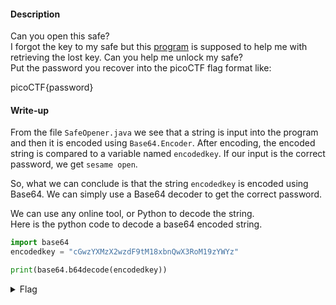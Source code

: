 #### Description

Can you open this safe?  
I forgot the key to my safe but this [program](SafeOpener.java) is supposed to help me with retrieving the lost key.
Can you help me unlock my safe?  
Put the password you recover into the picoCTF flag format like:

picoCTF{password}

#### Write-up

From the file `SafeOpener.java` we see that a string is input into the program and then it is encoded using `Base64.Encoder`. After encoding, the encoded string is compared to a variable named `encodedkey`. If our input is the correct password, we get `sesame open`.

So, what we can conclude is that the string `encodedkey` is encoded using Base64. We can simply use a Base64 decoder to get the correct password.

We can use any online tool, or Python to decode the string.  
Here is the python code to decode a base64 encoded string.

```python
import base64
encodedkey = "cGwzYXMzX2wzdF9tM18xbnQwX3RoM19zYWYz"

print(base64.b64decode(encodedkey))
```

<details>
 <summary>Flag</summary>
 picoCTF{pl3as3_l3t_m3_1nt0_th3_saf3}
</details>
